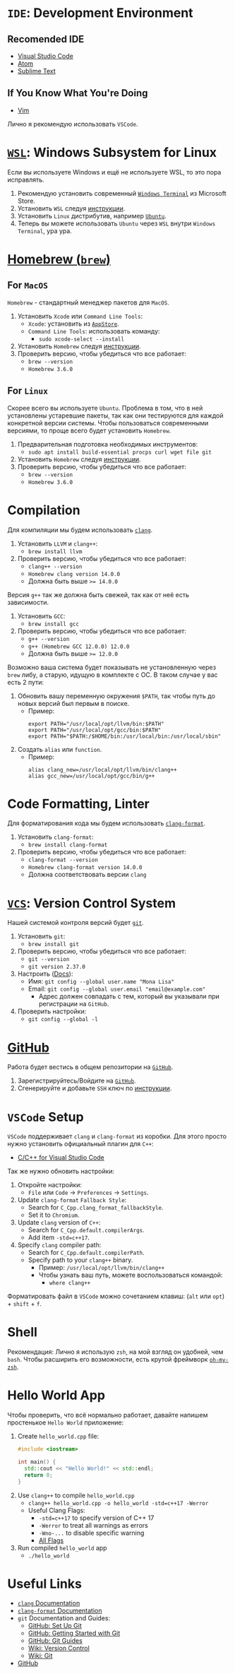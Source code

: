 # `IDE`: Development Environment

## Recomended IDE
- [Visual Studio Code](https://code.visualstudio.com)
- [Atom](https://atom.io)
- [Sublime Text](https://www.sublimetext.com)

## If You Know What You're Doing
- [Vim](https://www.vim.org)

Лично я рекомендую использовать `VSCode`.

# [`WSL`](https://en.wikipedia.org/wiki/Windows_Subsystem_for_Linux): Windows Subsystem for Linux

Если вы используете Windows и ещё не используете WSL, то это пора исправлять.

1. Рекомендую установить современный [`Windows Terminal`](https://www.microsoft.com/ru-ru/p/windows-terminal/9n0dx20hk701) из Microsoft Store.
1. Установить `WSL` следуя [инструкции](https://docs.microsoft.com/en-us/windows/wsl/install).
1. Установить `Linux` дистрибутив, например [`Ubuntu`](https://www.microsoft.com/ru-ru/p/ubuntu/9nblggh4msv6).
1. Теперь вы можете использовать `Ubuntu` через `WSL` внутри `Windows Terminal`, ура ура.

# [Homebrew (`brew`)](https://brew.sh)

## For `MacOS`

`Homebrew` - стандартный менеджер пакетов для `MacOS`.

1. Установить `Xcode` или `Command Line Tools`:
    - `Xcode`: установить из [`AppStore`](https://apps.apple.com/ru/app/xcode/id497799835).
    - `Command Line Tools`: использовать команду:
      - `sudo xcode-select --install`
1. Установить `Homebrew` следуя [инструкции](https://brew.sh).
1. Проверить версию, чтобы убедиться что все работает:
    - `brew --version`
    - `Homebrew 3.6.0`

## For `Linux`

Скорее всего вы используете `Ubuntu`.
Проблема в том, что в ней установлены устаревшие пакеты, так как они тестируются для каждой конкретной версии системы.
Чтобы пользоваться современными версиями, то проще всего будет установить `Homebrew`.

1. Предварительная подготовка необходимых инструментов:
    - `sudo apt install build-essential procps curl wget file git`
1. Установить `Homebrew` следуя [инструкции](https://docs.brew.sh/Homebrew-on-Linux).
1. Проверить версию, чтобы убедиться что все работает:
    - `brew --version`
    - `Homebrew 3.6.0`

# Compilation

Для компиляции мы будем использовать [`clang`](https://clang.llvm.org/).

1. Установить `LLVM` и `clang++`:
    - `brew install llvm`
1. Проверить версию, чтобы убедиться что все работает:
    - `clang++ --version`
    - `Homebrew clang version 14.0.0`
    - Должна быть выше `>= 14.0.0`

Версия `g++` так же должна быть свежей, так как от неё есть зависимости.

1. Установить `GCC`:
    - `brew install gcc`
1. Проверить версию, чтобы убедиться что все работает:
    - `g++ --version`
    - `g++ (Homebrew GCC 12.0.0) 12.0.0`
    - Должна быть выше `>= 12.0.0`

Возможно ваша система будет показывать не установленную через `brew` либу, а старую, идущую в комплекте с ОС.
В таком случае у вас есть 2 пути:

1. Обновить вашу переменную окружения `$PATH`, так чтобы путь до новых версий был первым в поиске.
    - Пример:
      ```
      export PATH="/usr/local/opt/llvm/bin:$PATH"
      export PATH="/usr/local/opt/gcc/bin:$PATH"
      export PATH="$PATH:/$HOME/bin:/usr/local/bin:/usr/local/sbin"
      ```
1. Создать `alias` или `function`.
    - Пример:
      ```
      alias clang_new=/usr/local/opt/llvm/bin/clang++
      alias gcc_new=/usr/local/opt/gcc/bin/g++
      ```

# Code Formatting, Linter

Для форматирования кода мы будем использовать [`clang-format`](https://clang.llvm.org/docs/ClangFormat.html).

1. Установить `clang-format`:
    - `brew install clang-format`
1. Проверить версию, чтобы убедиться что все работает:
    - `clang-format --version`
    - `Homebrew clang-format version 14.0.0`
    - Должна соответствовать версии `clang`

# [`VCS`](https://en.wikipedia.org/wiki/Version_control): Version Control System

Нашей системой контроля версий будет [`git`](https://git-scm.com).

1. Установить `git`:
    - `brew install git`
1. Проверить версию, чтобы убедиться что все работает:
    - `git --version`
    - `git version 2.37.0`
1. Настроить ([Docs](https://docs.github.com/en/get-started/getting-started-with-git)):
    - Имя: `git config --global user.name "Mona Lisa"`
    - Email: `git config --global user.email "email@example.com"`
        - Адрес должен совпадать с тем, который вы указывали при регистрации на `GitHub`.
1. Проверить настройки:
    - `git config --global -l`

# [GitHub](github.com)

Работа будет вестиcь в общем репозитории на [`GitHub`](github.com).

1. Зарегистрируйтесь/Войдите на [`GitHub`](github.com).
1. Сгенерируйте и добавьте `SSH` ключ по [инструкции](https://docs.github.com/en/github/authenticating-to-github/connecting-to-github-with-ssh/about-ssh).

# `VSCode` Setup

`VSCode` поддерживает `clang` и `clang-format` из коробки. Для этого просто нужно установить официальный плагин для `C++`:

- [C/C++ for Visual Studio Code](https://marketplace.visualstudio.com/items?itemName=ms-vscode.cpptools)

Так же нужно обновить настройки:

1. Откройте настройки:
    - `File` или `Code` -> `Preferences` -> `Settings`.
1. Update `clang-format` `Fallback Style`:
    - Search for `C_Cpp.clang_format_fallbackStyle`.
    - Set it to `Chromium`.
1. Update `clang` version of `C++`:
    - Search for `C_Cpp.default.compilerArgs`.
    - Add item `-std=c++17`.
1. Specify `clang` compiler path:
    - Search for `C_Cpp.default.compilerPath`.
    - Specify path to your `clang++` binary.
      - Пример: `/usr/local/opt/llvm/bin/clang++`
      - Чтобы узнать ваш путь, можете воспользоваться командой:
        - `where clang++`

Форматировать файл в `VSCode` можно сочетанием клавиш: (`alt` или `opt`) + `shift` + `f`.

# Shell

Рекомендация:
Лично я использую `zsh`, на мой взгляд он удобней, чем `bash`.
Чтобы расширить его возможности, есть крутой фреймворк [`oh-my-zsh`](https://github.com/ohmyzsh/ohmyzsh).

# Hello World App

Чтобы проверить, что всё нормально работает, давайте напишем простенькое `Hello World` приложение:

1. Create `hello_world.cpp` file:
    ```cpp
    #include <iostream>

    int main() {
      std::cout << "Hello World!" << std::endl;
      return 0;
    }
    ```
2. Use `clang++` to compile `hello_world.cpp`
    - `clang++ hello_world.cpp -o hello_world -std=c++17 -Werror`
    - Useful Clang Flags:
      - `-std=c++17` to specify version of C++ 17
      - `-Werror` to treat all warnings as errors
      - `-Wno-...` to disable specific warning
      - [All Flags](https://clang.llvm.org/docs/DiagnosticsReference.html)
3. Run compiled `hello_world` app
    - `./hello_world`

# Useful Links
- [`clang` Documentation](https://clang.llvm.org)
- [`clang-format` Documentation](https://clang.llvm.org/docs/ClangFormat.html)
- `git` Documentation and Guides:
  - [GitHub: Set Up Git](https://docs.github.com/en/get-started/quickstart/set-up-git)
  - [GitHub: Getting Started with Git](https://docs.github.com/en/get-started/getting-started-with-git)
  - [GitHub: Git Guides](https://github.com/git-guides)
  - [Wiki: Version Control](https://en.wikipedia.org/wiki/Version_control)
  - [Wiki: Git](https://en.wikipedia.org/wiki/Git)
- [GitHub](github.com)
